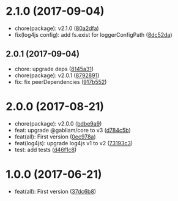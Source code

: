 <a name="2.1.0"></a>
# 2.1.0 (2017-09-04)

* chore(package): v2.1.0 ([80a2dfa](https://github.com/gabliam/log4js/commit/80a2dfa))
* fix(log4js config): add fs.exist for loggerConfigPath ([8dc52da](https://github.com/gabliam/log4js/commit/8dc52da))



<a name="2.0.1"></a>
## 2.0.1 (2017-09-04)

* chore: upgrade deps ([8145a31](https://github.com/gabliam/log4js/commit/8145a31))
* chore(package): v2.0.1 ([8792891](https://github.com/gabliam/log4js/commit/8792891))
* fix: fix peerDependencies ([917b552](https://github.com/gabliam/log4js/commit/917b552))



<a name="2.0.0"></a>
# 2.0.0 (2017-08-21)

* chore(package): v2.0.0 ([bdbe9a9](https://github.com/gabliam/log4js/commit/bdbe9a9))
* feat: upgrade @gabliam/core to v3 ([d784c5b](https://github.com/gabliam/log4js/commit/d784c5b))
* feat(all): First version ([0ec978a](https://github.com/gabliam/log4js/commit/0ec978a))
* feat(log4js): upgrade log4js v1 to v2 ([73193c3](https://github.com/gabliam/log4js/commit/73193c3))
* test: add tests ([d46f1c8](https://github.com/gabliam/log4js/commit/d46f1c8))



<a name="1.0.0"></a>
# 1.0.0 (2017-06-21)

* feat(all): First version ([37dc6b8](https://github.com/gabliam/log4js/commit/37dc6b8))



